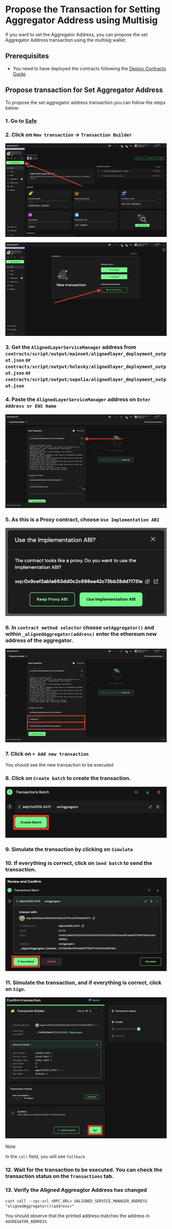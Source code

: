 # Propose the Transaction for Setting Aggregator Address using Multisig

If you want to set the Aggregator Address, you can propose the set Aggregator Address transaction using the multisig wallet.

## Prerequisites

- You need to have deployed the contracts following the [Deploy Contracts Guide](./2_deploy_contracts.md).

## Propose transaction for Set Aggregator Address

To propose the set aggregator address transaction you can follow the steps below:

### 1. Go to [Safe](https://app.safe.global/home)

### 2. Click on `New transaction` -> `Transaction Builder`

   ![New transaction](./images/7_b_1_set_aggregator_address_1.png)

   ![Transaction Builder](./images/7_b_1_set_aggregator_address_2.png)

### 3. Get the `AlignedLayerServiceManager` address from ```contracts/script/output/mainnet/alignedlayer_deployment_output.json``` or ```contracts/script/output/holesky/alignedlayer_deployment_output.json``` or ```contracts/script/output/sepolia/alignedlayer_deployment_output.json```

### 4. Paste the `AlignedLayerServiceManager` address on `Enter Address or ENS Name`

   ![Enter Address](./images/7_b_1_set_aggregator_address_3.png)

### 5. As this is a Proxy contract, choose `Use Implementation ABI`

   ![Use Implementation ABI](./images/7_b_1_set_aggregator_address_4.png)

### 6. In `contract method selector` choose `setAggregator()` and within `_alignedAggregator(address)` enter the ethereum new address of the aggregator.

   ![Choose set_aggregator](./images/7_b_1_set_aggregator_address_5.png)

### 7. Click on `+ Add new transaction`

   You should see the new transaction to be executed

### 8. Click on `Create batch` to create the transaction.

   ![create batch](./images/7_b_1_set_aggregator_address_6.png)

### 9. Simulate the transaction by clicking on `Simulate`

### 10. If everything is correct, click on `Send batch` to send the transaction.
   
   ![Send batch](./images/7_b_1_set_aggregator_address_7.png)

### 11. Simulate the transaction, and if everything is correct, click on `Sign`.

   ![Send batch](./images/7_b_1_set_aggregator_address_8.png)

> [!NOTE]
> In the `call` field, you will see `fallback`.
### 12. Wait for the transaction to be executed. You can check the transaction status on the `Transactions` tab.

### 13. Verify the Aligned Aggreagtor Address has changed
```
cast call --rpc-url <RPC_URL> $ALIGNED_SERVICE_MANAGER_ADDRESS "alignedAggregator()(address)" 
```

You should observe that the printed address matches the address in `AGGREGATOR_ADDRESS`.
